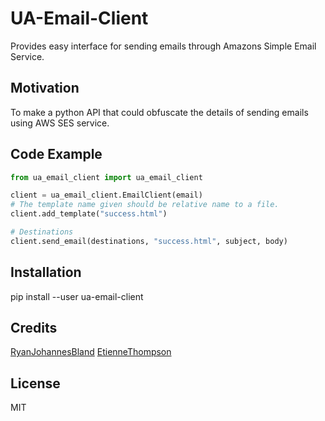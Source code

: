# UA-Email-Client

Provides easy interface for sending emails through Amazons Simple Email Service.

## Motivation

To make a python API that could obfuscate the details of sending emails using AWS SES service.

## Code Example

```python
from ua_email_client import ua_email_client

client = ua_email_client.EmailClient(email)
# The template name given should be relative name to a file.
client.add_template("success.html")

# Destinations 
client.send_email(destinations, "success.html", subject, body)
```

## Installation

pip install --user ua-email-client

## Credits

[RyanJohannesBland](https://github.com/RyanJohannesBland)
[EtienneThompson](https://github.com/EtienneThompson)

## License

MIT
